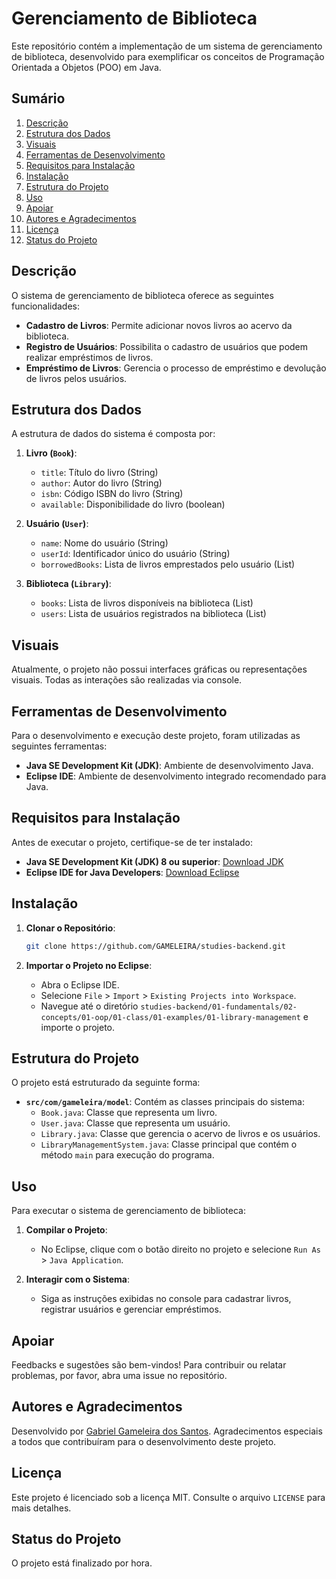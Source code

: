 # Gerenciamento de Biblioteca

Este repositório contém a implementação de um sistema de gerenciamento de biblioteca, desenvolvido para exemplificar os conceitos de Programação Orientada a Objetos (POO) em Java.

## Sumário

1. [Descrição](#descrição)
2. [Estrutura dos Dados](#estrutura-dos-dados)
3. [Visuais](#visuais)
4. [Ferramentas de Desenvolvimento](#ferramentas-de-desenvolvimento)
5. [Requisitos para Instalação](#requisitos-para-instalação)
6. [Instalação](#instalação)
7. [Estrutura do Projeto](#estrutura-do-projeto)
8. [Uso](#uso)
9. [Apoiar](#apoiar)
10. [Autores e Agradecimentos](#autores-e-agradecimentos)
11. [Licença](#licença)
12. [Status do Projeto](#status-do-projeto)

## Descrição

O sistema de gerenciamento de biblioteca oferece as seguintes funcionalidades:

- **Cadastro de Livros**: Permite adicionar novos livros ao acervo da biblioteca.
- **Registro de Usuários**: Possibilita o cadastro de usuários que podem realizar empréstimos de livros.
- **Empréstimo de Livros**: Gerencia o processo de empréstimo e devolução de livros pelos usuários.

## Estrutura dos Dados

A estrutura de dados do sistema é composta por:

1. **Livro (`Book`)**:
   - `title`: Título do livro (String)
   - `author`: Autor do livro (String)
   - `isbn`: Código ISBN do livro (String)
   - `available`: Disponibilidade do livro (boolean)

2. **Usuário (`User`)**:
   - `name`: Nome do usuário (String)
   - `userId`: Identificador único do usuário (String)
   - `borrowedBooks`: Lista de livros emprestados pelo usuário (List<Book>)

3. **Biblioteca (`Library`)**:
   - `books`: Lista de livros disponíveis na biblioteca (List<Book>)
   - `users`: Lista de usuários registrados na biblioteca (List<User>)

## Visuais

Atualmente, o projeto não possui interfaces gráficas ou representações visuais. Todas as interações são realizadas via console.

## Ferramentas de Desenvolvimento

Para o desenvolvimento e execução deste projeto, foram utilizadas as seguintes ferramentas:

- **Java SE Development Kit (JDK)**: Ambiente de desenvolvimento Java.
- **Eclipse IDE**: Ambiente de desenvolvimento integrado recomendado para Java.

## Requisitos para Instalação

Antes de executar o projeto, certifique-se de ter instalado:

- **Java SE Development Kit (JDK) 8 ou superior**: [Download JDK](https://www.oracle.com/java/technologies/javase-jdk8-downloads.html)
- **Eclipse IDE for Java Developers**: [Download Eclipse](https://www.eclipse.org/downloads/packages/release/2025-03/r/eclipse-ide-java-developers)

## Instalação

1. **Clonar o Repositório**:
   ```bash
   git clone https://github.com/GAMELEIRA/studies-backend.git
   ```

2. **Importar o Projeto no Eclipse**:
   - Abra o Eclipse IDE.
   - Selecione `File` > `Import` > `Existing Projects into Workspace`.
   - Navegue até o diretório `studies-backend/01-fundamentals/02-concepts/01-oop/01-class/01-examples/01-library-management` e importe o projeto.

## Estrutura do Projeto

O projeto está estruturado da seguinte forma:

- **`src/com/gameleira/model`**: Contém as classes principais do sistema:
  - `Book.java`: Classe que representa um livro.
  - `User.java`: Classe que representa um usuário.
  - `Library.java`: Classe que gerencia o acervo de livros e os usuários.
  - `LibraryManagementSystem.java`: Classe principal que contém o método `main` para execução do programa.

## Uso

Para executar o sistema de gerenciamento de biblioteca:

1. **Compilar o Projeto**:
   - No Eclipse, clique com o botão direito no projeto e selecione `Run As` > `Java Application`.

2. **Interagir com o Sistema**:
   - Siga as instruções exibidas no console para cadastrar livros, registrar usuários e gerenciar empréstimos.

## Apoiar

Feedbacks e sugestões são bem-vindos! Para contribuir ou relatar problemas, por favor, abra uma issue no repositório.

## Autores e Agradecimentos

Desenvolvido por [Gabriel Gameleira dos Santos](https://www.linkedin.com/in/gabriel-gameleira-dos-santos-634b23161/). Agradecimentos especiais a todos que contribuíram para o desenvolvimento deste projeto.

## Licença

Este projeto é licenciado sob a licença MIT. Consulte o arquivo `LICENSE` para mais detalhes.

## Status do Projeto

O projeto está finalizado por hora.